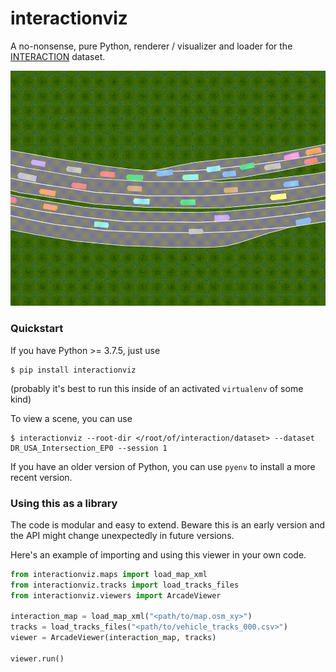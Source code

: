 # interactionviz

A no-nonsense, pure Python, renderer / visualizer and loader for the [INTERACTION](http://interaction-dataset.com/) dataset.

![Demo](https://raw.githubusercontent.com/rosshemsley/interactionviz/master/demo/output.gif)


### Quickstart
If you have Python >= 3.7.5, just use
```
$ pip install interactionviz
```
(probably it's best to run this inside of an activated `virtualenv` of some kind)

To view a scene, you can use
```
$ interactionviz --root-dir </root/of/interaction/dataset> --dataset DR_USA_Intersection_EP0 --session 1
```

If you have an older version of Python, you can use `pyenv` to install a more recent version.


### Using this as a library
The code is modular and easy to extend. Beware this is an early version and the API
might change unexpectedly in future versions.

Here's an example of importing and using this viewer in your own code.

```python
from interactionviz.maps import load_map_xml
from interactionviz.tracks import load_tracks_files
from interactionviz.viewers import ArcadeViewer

interaction_map = load_map_xml("<path/to/map.osm_xy>")
tracks = load_tracks_files("<path/to/vehicle_tracks_000.csv>")
viewer = ArcadeViewer(interaction_map, tracks)

viewer.run()
```
